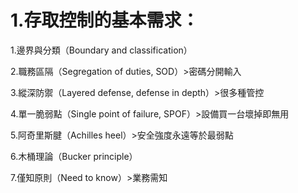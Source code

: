# 1.存取控制的基本需求：

1.邊界與分類（Boundary and classification）

2.職務區隔（Segregation of duties, SOD）>密碼分開輸入

3.縱深防禦（Layered defense, defense in depth）>很多種管控

4.單一脆弱點（Single point of failure, SPOF）>設備買一台壞掉即無用

5.阿奇里斯腱（Achilles heel）>安全強度永遠等於最弱點

6.木桶理論（Bucker principle）

7.僅知原則（Need to know）>業務需知
